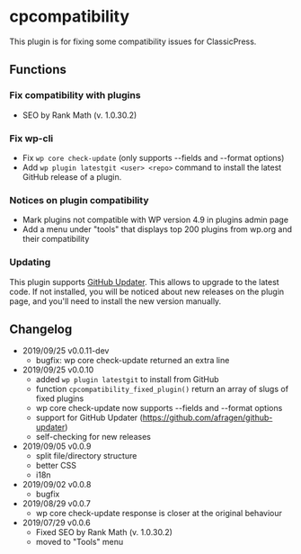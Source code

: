 # cpcompatibility
This plugin is for fixing some compatibility issues for ClassicPress.

## Functions
### Fix compatibility with plugins
* SEO by Rank Math (v. 1.0.30.2)

### Fix wp-cli 
* Fix `wp core check-update` (only supports --fields and --format options)
* Add `wp plugin latestgit <user> <repo>` command to install the latest GitHub release of a plugin.

### Notices on plugin compatibility
* Mark plugins not compatible with WP version 4.9 in plugins admin page
* Add a menu under "tools" that displays top 200 plugins from wp.org and their compatibility

### Updating
This plugin supports [GitHub Updater](https://github.com/afragen/github-updater).
This allows to upgrade to the latest code.
If not installed, you will be noticed about new releases on the plugin page,
and you'll need to install the new version manually.

## Changelog
* 2019/09/25 v0.0.11-dev
	* bugfix: wp core check-update returned an extra line
* 2019/09/25 v0.0.10
	* added `wp plugin latestgit` to install from GitHub
	* function `cpcompatibility_fixed_plugin()` return an array of slugs of fixed plugins
	* wp core check-update now supports --fields and --format options
	* support for GitHub Updater (https://github.com/afragen/github-updater)
	* self-checking for new releases
* 2019/09/05 v0.0.9
   * split file/directory structure
   * better CSS
   * i18n 
* 2019/09/02 v0.0.8
   * bugfix
* 2019/08/29 v0.0.7
   * wp core check-update response is closer at the original behaviour
* 2019/07/29 v0.0.6
   * Fixed SEO by Rank Math (v. 1.0.30.2)
   * moved to "Tools" menu
